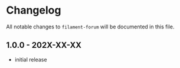 # Changelog

All notable changes to `filament-forum` will be documented in this file.

## 1.0.0 - 202X-XX-XX

- initial release
